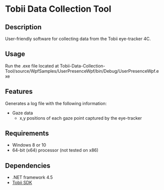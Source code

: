 # Tobii Data Collection Tool

## Description
User-friendly software for collecting data from the Tobii eye-tracker 4C. 


## Usage
Run the .exe file located at
Tobii-Data-Collection-Tool/source/WpfSamples/UserPresenceWpf/bin/Debug/UserPresenceWpf.exe


## Features
Generates a log file with the following information:
* Gaze data
	* x,y positions of each gaze point captured by the eye-tracker

## Requirements
* Windows 8 or 10
* 64-bit (x64) processor (not tested on x86)

## Dependencies
* .NET framework 4.5
* [Tobii SDK](http://developer.tobii.com/)
